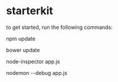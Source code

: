 starterkit
==========

to get started, run the following commands:

npm update

bower update

node-inspector app.js

nodemon --debug app.js

